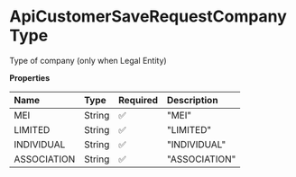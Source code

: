 # ApiCustomerSaveRequestCompanyType

Type of company (only when Legal Entity)

**Properties**

| Name        | Type   | Required | Description   |
| :---------- | :----- | :------- | :------------ |
| MEI         | String | ✅       | "MEI"         |
| LIMITED     | String | ✅       | "LIMITED"     |
| INDIVIDUAL  | String | ✅       | "INDIVIDUAL"  |
| ASSOCIATION | String | ✅       | "ASSOCIATION" |

<!-- This file was generated by liblab | https://liblab.com/ -->
